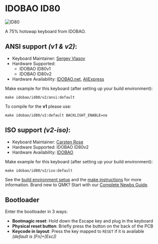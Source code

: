 # IDOBAO ID80

![ID80](https://i.imgur.com/977ENjp.png)

A 75% hotswap keyboard from IDOBAO.

## ANSI support *(v1 & v2)*:

* Keyboard Maintainer: [Sergey Vlasov](https://github.com/sigprof)
* Hardware Supported:
    * IDOBAO ID80v1
    * IDOBAO ID80v2
* Hardware Availability: [IDOBAO.net](https://idobao.net/search?type=product&q=ID80*), [AliExpress](https://www.aliexpress.com/store/5072109/search?origin=y&SearchText=ID80)

Make example for this keyboard (after setting up your build environment):

    make idobao/id80/v2/ansi:default

To compile for the **v1** please use:

    make idobao/id80/v2:default BACKLIGHT_ENABLE=no
    
## ISO support *(v2-iso)*:

* Keyboard Maintainer: [Carsten Rose](https://github.com/cwr10010)
* Hardware Supported: IDOBAO ID80v2
* Hardware Availability: [IDOBAO](https://www.idobao.net/products/idobao-id80v2-75-hot-swappable-mechanical-keyboard-kit)

Make example for this keyboard (after setting up your build environment):

    make idobao/id80/v2/iso:default

See the [build environment setup](https://docs.qmk.fm/#/getting_started_build_tools) and the [make instructions](https://docs.qmk.fm/#/getting_started_make_guide) for more information. Brand new to QMK? Start with our [Complete Newbs Guide](https://docs.qmk.fm/#/newbs).

## Bootloader

Enter the bootloader in 3 ways:

* **Bootmagic reset**: Hold down the Escape key and plug in the keyboard
* **Physical reset button**: Briefly press the button on the back of the PCB
* **Keycode in layout**: Press the key mapped to `RESET` if it is available *(default is [Fn]+[Esc])*
